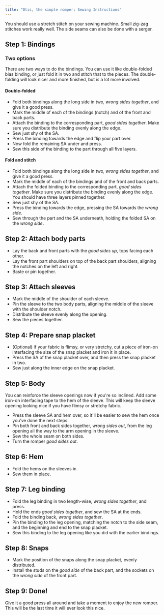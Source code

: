 ```yaml
---
title: "Otis, the simple romper: Sewing Instructions"
---
```


<Note>

You should use a stretch stitch on your sewing machine. Small zig-zag stitches work really well. The side seams can also be done with a serger.

</Note>

## Step 1: Bindings

### Two options

There are two ways to do the bindings. You can use it like double-folded bias binding, or just fold it in two and stitch that to the pieces. The double-folding will look nicer and more finished, but is a lot more involved.

#### Double-folded

  - Fold both bindings along the long side in two, _wrong sides together_, and give it a good press.
  - Mark the middle of each of the bindings (notch) and of the front and back parts. 
  - Attach the binding to the corresponding part, _good sides together_. Make sure you distribute the binding evenly along the edge. 
  - Sew just shy of the SA. 
  - Press the binding towards the edge and flip your part over. 
  - Now fold the remaining SA under and press. 
  - Sew this side of the binding to the part through all five layers.

#### Fold and stitch

  - Fold both bindings along the long side in two, _wrong sides together_, and give it a good press.
  - Mark the middle of each of the bindings and of the front and back parts. 
  - Attach the folded binding to the corresponding part, _good sides together_. Make sure you distribute the binding evenly along the edge. You should have three layers pinned together.
  - Sew just shy of the SA. 
  - Press the binding towards the edge, pressing the SA towards the _wrong side_.
  - Sew through the part and the SA underneath, holding the folded SA on the _wrong side_.

## Step 2: Attach body parts

  - Lay the back and front parts with the _good sides up_, tops facing each other.
  - Lay the front part shoulders on top of the back part shoulders, aligning the notches on the left and right.
  - Baste or pin together.

## Step 3: Attach sleeves

  - Mark the middle of the shoulder of each sleeve.
  - Pin the sleeve to the two body parts, aligning the middle of the sleeve with the shoulder notch.
  - Distribute the sleeve evenly along the opening.
  - Sew the pieces together.

## Step 4: Prepare snap placket

  - (Optional) If your fabric is flimsy, or very stretchy, cut a piece of iron-on interfacing the size of the snap placket and iron it in place.
  - Press the SA of the snap placket over, and then press the snap placket in two.
  - Sew just along the inner edge on the snap placket.

## Step 5: Body

  <Note>

You can reinforce the sleeve openings now if you're so inclined. Add some iron-on interfacing tape to the hem of the sleeve. This will keep the sleeve opening looking nice if you have flimsy or stretchy fabric.

  </Note>

  - Press the sleeve SA and hem over, so it'll be easier to sew the hem once you've done the next steps.
  - Pin both front and back sides together, _wrong sides out_, from the leg opening all the way to the arm opening in the sleeve.
  - Sew the whole seam on both sides.
  - Turn the romper _good sides out_.

## Step 6: Hem

  - Fold the hems on the sleeves in.
  - Sew them in place.

## Step 7: Leg binding

  - Fold the leg binding in two length-wise, _wrong sides together_, and press.
  - Hold the ends _good sides together_, and sew the SA at the ends.
  - Fold the binding back, _wrong sides together_.
  - Pin the binding to the leg opening, matching the notch to the side seam, and the beginning and end to the snap placket.
  - Sew this binding to the leg opening like you did with the earlier bindings.

## Step 8: Snaps

  - Mark the position of the snaps along the snap placket, evenly distributed.
  - Install the studs on the _good side_ of the back part, and the sockets on the _wrong side_ of the front part.

## Step 9: Done!

Give it a good press all around and take a moment to enjoy the new romper. This will be the last time it will ever look this nice.
